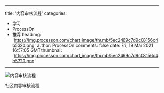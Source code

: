 
---
title: '内容审核流程'
categories: 
 - 学习
 - ProcessOn
 - 推荐
headimg: 'https://img.processon.com/chart_image/thumb/5ec2469c7d9c08156c4b5320.png'
author: ProcessOn
comments: false
date: Fri, 19 Mar 2021 16:57:05 GMT
thumbnail: 'https://img.processon.com/chart_image/thumb/5ec2469c7d9c08156c4b5320.png'
---

<div>   
<img class="thumb" alt="内容审核流程" src="https://img.processon.com/chart_image/thumb/5ec2469c7d9c08156c4b5320.png" referrerpolicy="no-referrer">
<p>社区内容审核流程</p>  
</div>
            